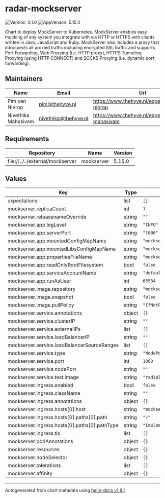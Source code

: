 

# radar-mockserver

![Version: 0.1.0](https://img.shields.io/badge/Version-0.1.0-informational?style=flat-square) ![AppVersion: 5.15.0](https://img.shields.io/badge/AppVersion-5.15.0-informational?style=flat-square)

Chart to deploy MockServer to Kubernetes. MockServer enables easy mocking of any system you integrate with via HTTP or HTTPS with clients written in Java, JavaScript and Ruby.  MockServer also includes a proxy that introspects all proxied traffic including encrypted SSL traffic and supports Port Forwarding, Web Proxying (i.e. HTTP proxy), HTTPS Tunneling Proxying (using HTTP CONNECT) and SOCKS Proxying (i.e. dynamic port forwarding).

## Maintainers

| Name | Email | Url |
| ---- | ------ | --- |
| Pim van Nierop | <pim@thehyve.nl> | <https://www.thehyve.nl/experts/pim-van-nierop> |
| Nivethika Mahasivam | <nivethika@thehyve.nl> | <https://www.thehyve.nl/experts/nivethika-mahasivam> |

## Requirements

| Repository | Name | Version |
|------------|------|---------|
| file://../../external/mockserver | mockserver | 5.15.0 |

## Values

| Key | Type | Default | Description |
|-----|------|---------|-------------|
| expectations | list | `[]` |  |
| mockserver.replicaCount | int | `1` |  |
| mockserver.releasenameOverride | string | `""` |  |
| mockserver.app.logLevel | string | `"INFO"` |  |
| mockserver.app.serverPort | string | `"1080"` |  |
| mockserver.app.mountedConfigMapName | string | `"mockserver-config"` |  |
| mockserver.app.mountedLibsConfigMapName | string | `"mockserver-config"` |  |
| mockserver.app.propertiesFileName | string | `"mockserver.properties"` |  |
| mockserver.app.readOnlyRootFilesystem | bool | `false` |  |
| mockserver.app.serviceAccountName | string | `"default"` |  |
| mockserver.app.runAsUser | int | `65534` |  |
| mockserver.image.repository | string | `"mockserver"` |  |
| mockserver.image.snapshot | bool | `false` |  |
| mockserver.image.pullPolicy | string | `"IfNotPresent"` |  |
| mockserver.service.annotations | object | `{}` |  |
| mockserver.service.clusterIP | string | `""` |  |
| mockserver.service.externalIPs | list | `[]` |  |
| mockserver.service.loadBalancerIP | string | `""` |  |
| mockserver.service.loadBalancerSourceRanges | list | `[]` |  |
| mockserver.service.type | string | `"NodePort"` |  |
| mockserver.service.port | int | `1080` |  |
| mockserver.service.nodePort | string | `""` |  |
| mockserver.service.test.image | string | `"radial/busyboxplus:curl"` |  |
| mockserver.ingress.enabled | bool | `false` |  |
| mockserver.ingress.className | string | `""` |  |
| mockserver.ingress.annotations | object | `{}` |  |
| mockserver.ingress.hosts[0].host | string | `"mockserver.local"` |  |
| mockserver.ingress.hosts[0].paths[0].path | string | `"/"` |  |
| mockserver.ingress.hosts[0].paths[0].pathType | string | `"ImplementationSpecific"` |  |
| mockserver.ingress.tls | list | `[]` |  |
| mockserver.podAnnotations | object | `{}` |  |
| mockserver.resources | object | `{}` |  |
| mockserver.nodeSelector | object | `{}` |  |
| mockserver.tolerations | list | `[]` |  |
| mockserver.affinity | object | `{}` |  |

----------------------------------------------
Autogenerated from chart metadata using [helm-docs v1.8.1](https://github.com/norwoodj/helm-docs/releases/v1.8.1)
